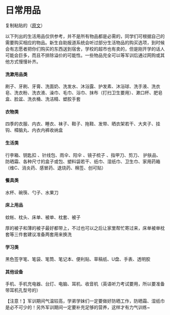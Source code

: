 # 日常用品
复制粘贴的（[原文](https://docs.qq.com/sheet/DU3pZRWFBVm9lVm13?tab=gmv99c)）

以下列出的生活用品仅供参考，并不是所有物品都是必需的，同学们可根据自己的需要购买相应的物品。新生自助报道系统会听过部分生活物品的购买选项，到时候会有志愿者把你们购买的东西送到宿舍，学校的超市也有卖的，但是刚开学的话人可能会巨多，而且不排除溢价的可能性。一些物品完全可以等军训后通过网购或其他方式慢慢补齐。

#### 洗漱用品类
刷子、牙刷、牙膏、洗面奶、洗发水、沐浴露、护发素、沐浴球、洗手液、洗衣皂、洗衣粉、洗衣液、澡巾、毛巾、浴巾、抹布（打扫卫生要用）、漱口杯、肥皂盒、脸盆、洗衣桶、洗洁精、塑胶手套

#### 衣物类
四季的衣服、内衣、睡衣、袜子、鞋子、拖鞋、发带、晒衣架若干、大夹子、挂钩、樟脑丸、内衣内裤收纳盒

#### 生活类
行李箱、钥匙扣 、针线包、雨伞、阳伞 、镜子梳子 、指甲刀、剪刀、 护肤品、防晒霜、各种尺寸的盒子或包、塑料袋若干、纸巾、湿纸巾、卫生巾、家用药箱（维C、消炎药、感冒药、退烧药、棉签、创可贴） 

#### 餐具类
水杯、碗筷、勺子、水果刀

#### 床上用品
蚊帐、枕头、床单、被单、枕套、被子
 
厚的被子和薄的被子最好都带上，不过也可以之后让家里帮忙寄过来，床单被单枕套等三件套建议准备两套用来换洗

#### 学习类
黑色签字笔、笔袋、笔筒、笔记本、便利贴、草稿纸、U盘、手表、透明胶

#### 其他设备
手机、手机充电器、台灯、电脑、耳机、收音机（英语听力考试要用，所以要准备带耳机孔型号的）

【注意！】军训期间气温较高，学弟学妹们一定要做好防晒工作，防晒霜、湿纸巾是必不可少的！另外军训期间一定要补充足够的营养，这样才有力气训练~